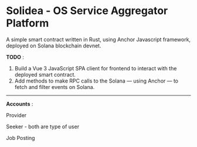 # Solidea - OS Service Aggregator Platform
          
A simple smart contract written in Rust, using Anchor Javascript framework, deployed on Solana blockchain devnet.

**TODO** : 
1. Build a Vue 3 JavaScript SPA client for frontend to interact with the deployed smart contract.
2. Add methods to make RPC calls to the Solana — using Anchor — to fetch and filter events on Solana.

-----------
**Accounts** :

Provider

Seeker - both are type of user

Job Posting
